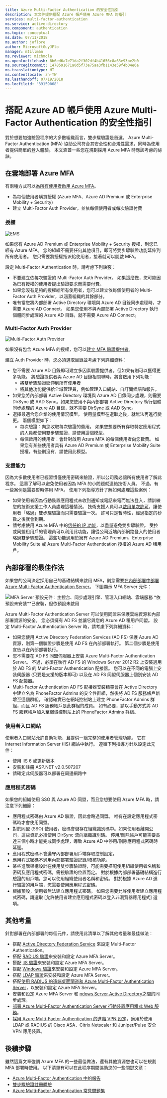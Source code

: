 ```yaml
---
title: Azure Multi-Factor Authentication 的安全性指引
description: 本文件提供搭配 Azure 帳戶使用 Azure MFA 的指引
services: multi-factor-authentication
ms.service: active-directory
ms.component: authentication
ms.topic: conceptual
ms.date: 07/11/2018
ms.author: joflore
author: MicrosoftGuyJFlo
manager: mtillman
ms.reviewer: michmcla
ms.openlocfilehash: 8b6ed6a7e71da2f302df4b41656c8a63e93be2b0
ms.sourcegitcommit: 1478591671a0d5f73e75aa3fb1143e59f4b04e6a
ms.translationtype: HT
ms.contentlocale: zh-TW
ms.lasthandoff: 07/19/2018
ms.locfileid: "39159068"
---
```

# <a name="security-guidance-for-using-azure-multi-factor-authentication-with-azure-ad-accounts"></a>搭配 Azure AD 帳戶使用 Azure Multi-Factor Authentication 的安全性指引

對於想要加強驗證程序的大多數組織而言，雙步驟驗證是首選。 Azure Multi-Factor Authentication (MFA) 協助公司符合其安全性和合規性需求，同時為使用者提供簡單的登入體驗。 本文涵蓋一些您在規劃採用 Azure MFA 時應該考慮的祕訣。

## <a name="deploy-azure-mfa-in-the-cloud"></a>在雲端部署 Azure MFA

有兩種方式可以[為所有使用者啟用 Azure MFA](howto-mfa-getstarted.md)。

* 為每個使用者購買授權 (Azure MFA、Azure AD Premium 或 Enterprise Mobility + Security)
* 建立 Multi-Factor Auth Provider，並依每個使用者或每次驗證付費

### <a name="licenses"></a>授權
![EMS](./media/multi-factor-authentication-security-best-practices/ems.png)

如果您有 Azure AD Premium 或 Enterprise Mobility + Security 授權，則您已經有 Azure MFA。 您的組織不需要任何其他項目，即可將雙步驟驗證功能延伸到所有使用者。 您只需要將授權指派給使用者，接著就可以開啟 MFA。

設定 Multi-Factor Authentication 時，請考慮下列訣竅：

* 不要建立依每次驗證的 Multi-Factor Auth Provider。 如果這麼做，您可能因為已有授權的使用者提出驗證要求而需要付費。
* 如果您沒有足夠的授權給所有使用者，您可以建立依每個使用者的 Multi-Factor Auth Provider，以涵蓋組織的其餘部分。 
* 唯有當您將內部部署 Active Directory 環境與 Azure AD 目錄同步處理時，才需要 Azure AD Connect。 如果您使用不與內部部署 Active Directory 執行個體同步處理的 Azure AD 目錄，就不需要 Azure AD Connect。

### <a name="multi-factor-auth-provider"></a>Multi-Factor Auth Provider
![Multi-Factor Auth Provider](./media/multi-factor-authentication-security-best-practices/authprovider.png)

如果沒有包含 Azure MFA 的授權，您可以[建立 MFA 驗證提供者](concept-mfa-authprovider.md)。

建立 Auth Provider 時，您必須選取目錄並考慮下列詳細資料：

* 您不需要 Azure AD 目錄即可建立多因素驗證提供者，但如果有則可以獲得更多功能。 將驗證提供者與 Azure AD 目錄相關聯時，將會啟用下列功能︰
  * 將雙步驟驗證延伸到所有使用者
  * 將其他功能提供給全域管理員，例如管理入口網站、自訂問候語和報告。
* 如果您將內部部署 Active Directory 環境與 Azure AD 目錄同步處理，則需要 DirSync 或 AAD Sync。如果您使用不與內部部署 Active Directory 執行個體同步處理的 Azure AD 目錄，就不需要 DirSync 或 AAD Sync。
* 選擇最適合您企業的使用情況模型。 使用量模型在選取之後，就無法再進行變更。 兩個模型如下︰
  * 每次驗證︰向您收取每次驗證的費用。 如果您想要所有存取特定應用程式的人員都使用雙步驟驗證，請使用這個模型。
  * 每個啟用的使用者︰會針對啟用 Azure MFA 的每個使用者向您數費。 如果您有某些使用者具有 Azure AD Premium 或 Enterprise Mobility Suite 授權，有些則沒有，請使用此模型。

### <a name="supportability"></a>支援能力
因為大多數使用者已經習慣僅使用密碼來驗證，所以公司務必讓所有使用者了解此程序。 這番了解可以避免使用者因為 MFA 的小問題就連絡技術人員。 不過，有一些案例是需要暫時停用 MFA。 使用下列指導方針了解如何處理這些案例：

* 如果使用者因為行動裝置應用程式未收到通知或電話來電而無法登入，請訓練您的技術支援工作人員處理這種情況。 技術支援人員可以[啟用單次許可](howto-mfa-mfasettings.md#one-time-bypass)，讓使用者「略過」雙步驟驗證而只需要驗證一次。 許可只是暫時性，經過指定的秒數之後就會到期。
* 請考慮使用 Azure MFA 中的[信任的 IP 功能](howto-mfa-mfasettings.md#trusted-ips)，以盡量避免雙步驟驗證。 受控或同盟租用戶的管理員可以利用此功能，讓從公司近端內部網路登入的使用者略過雙步驟驗證。 這些功能適用於擁有 Azure AD Premium、Enterprise Mobility Suite 或 Azure Multi-Factor Authentication 授權的 Azure AD 租用戶。

## <a name="best-practices-for-an-on-premises-deployment"></a>內部部署的最佳作法
如果您的公司決定採用自己的基礎結構來啟用 MFA，則您需要[在內部部署中部署 Azure Multi-Factor Authentication Server](howto-mfaserver-deploy.md)。 下圖顯示 MFA Server 元件：

![MFA Server 預設元件︰主控台、同步處理引擎、管理入口網站、雲端服務](./media/multi-factor-authentication-security-best-practices/server.png) \*依預設未安裝\**已安裝，但依預設未啟用

Azure Multi-Factor Authentication Server 可以使用同盟來保護雲端資源和內部部署資源的安全。 您必須擁有 AD FS 並讓它與您的 Azure AD 租用戶同盟。
設定 Multi-Factor Authentication Server 時，請考慮下列詳細資料：

* 如果您使用 Active Directory Federation Services (AD FS) 保護 Azure AD 資源，則第一個驗證步驟是使用 AD FS 在內部部署執行。 第二個步驟是使用宣告以在內部部署執行。
* 您不需要在 AD FS 同盟伺服器上安裝 Azure Multi-Factor Authentication Server。 不過，必須在執行 AD FS 的 Windows Server 2012 R2 上安裝適用於 AD FS 的 Multi-Factor Authentication 配接器。 您可以在不同的電腦上安裝伺服器 (只要是支援的版本即可) 以及在 AD FS 同盟伺服器上個別安裝 AD FS 配接器。 
* Multi-Factor Authentication AD FS 配接器安裝精靈會在 Active Directory 中建立名為 PhoneFactor Admins 的安全性群組，然後將 AD FS 服務帳戶新增至這個群組。 確認確實已在網域控制站上建立 PhoneFactor Admins 群組，而且 AD FS 服務帳戶是此群組的成員。 如有必要，請以手動方式將 AD FS 服務帳戶加入至網域控制站上的 PhoneFactor Admins 群組。

### <a name="user-portal"></a>使用者入口網站
使用者入口網站允許自助功能，且提供一組完整的使用者管理功能。 它在 Internet Information Server (IIS) 網站中執行。 遵循下列指導方針以設定此元件：

* 使用 IIS 6 或更新版本
* 安裝和註冊 ASP.NET v2.0.507207
* 請確定此伺服器可以部署在周邊網路中

### <a name="app-passwords"></a>應用程式密碼
如果您的組織使用 SSO 與 Azure AD 同盟，而且您想要使用 Azure MFA 時，請注意下列細節：

* 應用程式密碼由 Azure AD 驗證，因此會略過同盟。 唯有在設定應用程式密碼時才會使用同盟。
* 對於同盟 (SSO) 使用者，密碼會儲存在組織識別碼中。如果使用者離開公司，這些資訊必須使用 DirSync 流向組織識別碼。 停用/刪除帳戶可能需要長達三個小時才能完成同步處理，導致 Azure AD 中停用/刪除應用程式密碼時延遲。
* 應用程式密碼不會遵守內部部署用戶端存取控制設定。
* 應用程式密碼不適用內部部署驗證記錄/稽核功能。
* 某些進階架構設計在使用雙步驟驗證時，可能需要搭配使用組織使用者名稱和密碼及應用程式密碼，需視驗證的位置而定。 對於根據內部部署基礎結構進行驗證的用戶端，您可以使用組織使用者名稱和密碼。 對於根據 Azure AD 進行驗證的用戶端，您需要使用應用程式密碼。
* 根據預設，使用者無法建立應用程式密碼。 如果您需要允許使用者建立應用程式密碼，請選取 [允許使用者建立應用程式密碼以登入非瀏覽器應用程式] 選項。

## <a name="additional-considerations"></a>其他考量
針對部署在內部部署的每個元件，請使用此清單以了解其他考量和最佳做法：

- 搭配 [Active Directory Federation Service](multi-factor-authentication-get-started-adfs.md) 來設定 Multi-Factor Authentication。
- 搭配 [RADIUS 驗證](howto-mfaserver-dir-radius.md)來安裝和設定 Azure MFA Server。
- 搭配 [IIS 驗證](howto-mfaserver-iis.md)來安裝和設定 Azure MFA Server。
- 搭配 [Windows 驗證](howto-mfaserver-windows.md)來安裝和設定 Azure MFA Server。
- 搭配 [LDAP 驗證](howto-mfaserver-dir-ldap.md)來安裝和設定 Azure MFA Server。
- 搭配[使用 RADIUS 的遠端桌面閘道和 Azure Multi-Factor Authentication Server](howto-mfaserver-nps-rdg.md)，以安裝和設定 Azure MFA Server。
- 安裝和設定 Azure MFA Server 和 [ndows Server Active Directory](howto-mfaserver-dir-ad.md)之間的同步處理。
- [部署 Azure Multi-Factor Authentication Server 行動裝置應用程式 Web 服務](howto-mfaserver-deploy-mobileapp.md)。
- [採用 Azure Multi-Factor Authentication 的進階 VPN 設定](howto-mfaserver-nps-vpn.md)，適用於使用 LDAP 或 RADIUS 的 Cisco ASA、Citrix Netscaler 和 Juniper/Pulse 安全 VPN 應用裝置。

## <a name="next-steps"></a>後續步驟
雖然這篇文章強調 Azure MFA 的一些最佳做法，還有其他資源您也可以在規劃 MFA 部署時使用。 以下清單有可以在此程序期間協助您的一些關鍵文章：

* [Azure Multi-Factor Authentication 中的報告](howto-mfa-reporting.md)
* [雙步驟驗證註冊體驗](../user-help/multi-factor-authentication-end-user-first-time.md)
* [Azure Multi-Factor Authentication 常見問題集](multi-factor-authentication-faq.md)
